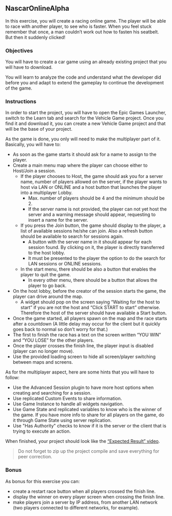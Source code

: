 ## NascarOnlineAlpha

In this exercise, you will create a racing online game. The player will be able to race with another player, to see who is faster. When you feel stuck remember that once, a man couldn’t work out how to fasten his seatbelt. But then it suddenly clicked!

### Objectives

You will have to create a car game using an already existing project that you will have to download.

You will learn to analyze the code and understand what the developer did before you and adapt to extend the gameplay to continue the development of the game.

### Instructions

In order to start the project, you will have to open the Epic Games Launcher, switch to the Learn tab and search for the Vehicle Game project. Once you find it and download it, you can create a new Vehicle Game project and that will be the base of your project.

As the game is done, you only will need to make the multiplayer part of it. Basically, you will have to:

- As soon as the game starts it should ask for a name to assign to the player.
- Create a main menu map where the player can choose either to Host/Join a session.
  - If the player chooses to Host, the game should ask you for a server name, number of players allowed on the server, if the player wants to host via LAN or ONLINE and a host button that launches the player into a multiplayer Lobby.
    - Max. number of players should be 4 and the minimum should be 2.
    - If the server name is not provided, the player can not yet host the server and a warning message should appear, requesting to insert a name for the server.
  - If you press the Join button, the game should display to the player, a list of available sessions he/she can join. Also a refresh button should be available to search for sessions again.
    - A button with the server name in it should appear for each session found. By clicking on it, the player is directly transferred to the host lobby.
    - It must be presented to the player the option to do the search for LAN sessions or ONLINE sessions.
  - In the start menu, there should be also a button that enables the player to quit the game.
    - In every other menu, there should be a button that allows the player to go back.
- On the host lobby, before the creator of the session starts the game, the player can drive around the map.
  - A widget should pop on the screen saying “Waiting for the host to start” if you are not the host and “Click START to start” otherwise. Therefore the host of the server should have available a Start button.
- Once the game started, all players spawn on the map and the race starts after a countdown (A little delay may occur for the client but it quickly goes back to normal so don’t worry for that.)
- The first to finish the race has a text on the screen written “YOU WIN” and “YOU LOSE” for the other players.
- Once the player crosses the finish line, the player input is disabled (player can no longer move).
- Use the provided loading screen to hide all screen/player switching between maps and screens.

As for the multiplayer aspect, here are some hints that you will have to follow:

- Use the Advanced Session plugin to have more host options when creating and searching for a session.
- Use replicated Custom Events to share information.
- Use Game Instance to handle all widgets navigation.
- Use Game State and replicated variables to know who is the winner of the game. If you have more info to share for all players on the game, do it through Game State using server replication.
- Use "Has Authority" checks to know if it is the server or the client that is trying to execute an action.

When finished, your project should look like the [“Expected Result” video](https://youtu.be/s56rio0bw0U).

> Do not forget to zip up the project compile and save everything for peer correction.

### Bonus

As bonus for this exercise you can:

- create a restart race button when all players crossed the finish line.
- display the winner on every player screen when crossing the finish line.
- make players join a server by IP address, from another LAN network (two players connected to different networks, for example).
